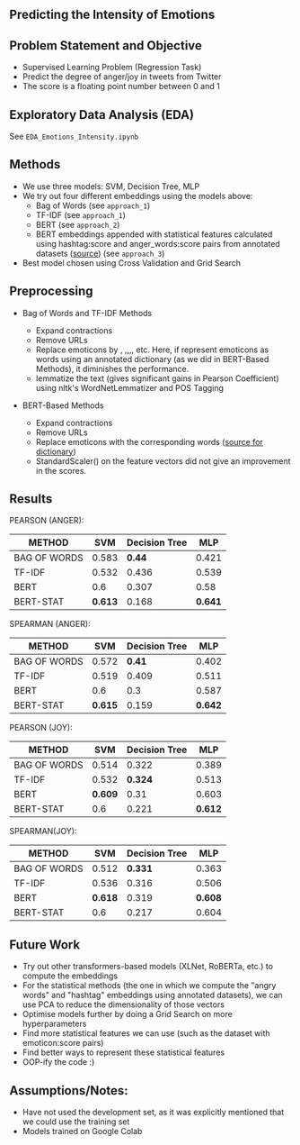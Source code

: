 ## Predicting the Intensity of Emotions

## Problem Statement and Objective

- Supervised Learning Problem (Regression Task)
- Predict the degree of anger/joy in tweets from Twitter
- The score is a floating point number between 0 and 1

## Exploratory Data Analysis (EDA)

See ```EDA_Emotions_Intensity.ipynb```

## Methods
- We use three models: SVM, Decision Tree, MLP
- We try out four different embeddings using the models above:
	- Bag of Words (see ```approach_1```)
	- TF-IDF (see ```approach_1```)
	- BERT (see ```approach_2```)
	- BERT embeddings appended with statistical features calculated using hashtag:score and anger_words:score pairs from annotated datasets ([source](https://saifmohammad.com/WebPages/AccessResource.htm)) (see ```approach_3```)
- Best model chosen using Cross Validation and Grid Search

## Preprocessing

- Bag of Words and TF-IDF Methods
	- Expand contractions
	- Remove URLs
	- Replace emoticons by <smile>, <lolface>,<sadface>,<neutralface>,<heart>, etc. Here, if represent emoticons as words using an annotated dictionary (as we did in BERT-Based Methods), it diminishes the performance.
	- lemmatize the text (gives significant gains in Pearson Coefficient) using nltk's WordNetLemmatizer and POS Tagging

- BERT-Based Methods
	- Expand contractions
	- Remove URLs
	- Replace emoticons with the corresponding words ([source for dictionary](https://github.com/NeelShah18/emot/blob/master/emot/emo_unicode.py))
	- StandardScaler() on the feature vectors did not give an improvement in the scores.


## Results

PEARSON (ANGER):

| METHOD       | SVM       | Decision Tree | MLP       | 
|--------------|-----------|---------------|-----------| 
| BAG OF WORDS | 0.583     | **0.44**      | 0.421     | 
| TF-IDF       | 0.532     | 0.436         | 0.539     | 
| BERT         | 0.6       | 0.307         | 0.58      | 
| BERT-STAT    | **0.613** | 0.168         | **0.641** | 


SPEARMAN (ANGER):

| METHOD       | SVM       | Decision Tree | MLP       | 
|--------------|-----------|---------------|-----------| 
| BAG OF WORDS | 0.572     | **0.41**      | 0.402     | 
| TF-IDF       | 0.519     | 0.409         | 0.511     | 
| BERT         | 0.6       | 0.3           | 0.587     | 
| BERT-STAT    | **0.615** | 0.159         | **0.642** | 


PEARSON (JOY):

| METHOD       | SVM       | Decision Tree | MLP       | 
|--------------|-----------|---------------|-----------| 
| BAG OF WORDS | 0.514     | 0.322         | 0.389     | 
| TF-IDF       | 0.532     | **0.324**     | 0.513     | 
| BERT         | **0.609** | 0.31          | 0.603     | 
| BERT-STAT    | 0.6       | 0.221         | **0.612** | 



SPEARMAN(JOY):

| METHOD       | SVM       | Decision Tree | MLP       | 
|--------------|-----------|---------------|-----------| 
| BAG OF WORDS | 0.512     | **0.331**     | 0.363     | 
| TF-IDF       | 0.536     | 0.316         | 0.506     | 
| BERT         | **0.618** | 0.319         | **0.608** | 
| BERT-STAT    | 0.6       | 0.217         | 0.604     | 






## Future Work

- Try out other transformers-based models (XLNet, RoBERTa, etc.) to compute the embeddings
- For the statistical methods (the one in which we compute the "angry words" and "hashtag" embeddings using annotated datasets), we can use PCA to reduce the dimensionality of those vectors
- Optimise models further by doing a Grid Search on more hyperparameters
- Find more statistical features we can use (such as the dataset with emoticon:score pairs)
- Find better ways to represent these statistical features
- OOP-ify the code :)

## Assumptions/Notes:

- Have not used the development set, as it was explicitly mentioned that we could use the training set
- Models trained on Google Colab